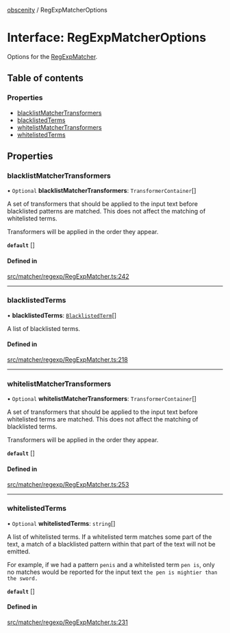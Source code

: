[obscenity](../README.md) / RegExpMatcherOptions

# Interface: RegExpMatcherOptions

Options for the [RegExpMatcher](../classes/RegExpMatcher.md).

## Table of contents

### Properties

- [blacklistMatcherTransformers](RegExpMatcherOptions.md#blacklistmatchertransformers)
- [blacklistedTerms](RegExpMatcherOptions.md#blacklistedterms)
- [whitelistMatcherTransformers](RegExpMatcherOptions.md#whitelistmatchertransformers)
- [whitelistedTerms](RegExpMatcherOptions.md#whitelistedterms)

## Properties

### blacklistMatcherTransformers

• `Optional` **blacklistMatcherTransformers**: `TransformerContainer`[]

A set of transformers that should be applied to the input text before
blacklisted patterns are matched. This does not affect the matching of
whitelisted terms.

Transformers will be applied in the order they appear.

**`default`** []

#### Defined in

[src/matcher/regexp/RegExpMatcher.ts:242](https://github.com/jo3-l/obscenity/blob/cfc6c99/src/matcher/regexp/RegExpMatcher.ts#L242)

___

### blacklistedTerms

• **blacklistedTerms**: [`BlacklistedTerm`](BlacklistedTerm.md)[]

A list of blacklisted terms.

#### Defined in

[src/matcher/regexp/RegExpMatcher.ts:218](https://github.com/jo3-l/obscenity/blob/cfc6c99/src/matcher/regexp/RegExpMatcher.ts#L218)

___

### whitelistMatcherTransformers

• `Optional` **whitelistMatcherTransformers**: `TransformerContainer`[]

A set of transformers that should be applied to the input text before
whitelisted terms are matched. This does not affect the matching of
blacklisted terms.

Transformers will be applied in the order they appear.

**`default`** []

#### Defined in

[src/matcher/regexp/RegExpMatcher.ts:253](https://github.com/jo3-l/obscenity/blob/cfc6c99/src/matcher/regexp/RegExpMatcher.ts#L253)

___

### whitelistedTerms

• `Optional` **whitelistedTerms**: `string`[]

A list of whitelisted terms. If a whitelisted term matches some part of
the text, a match of a blacklisted pattern within that part of the text
will not be emitted.

For example, if we had a pattern `penis` and a whitelisted term `pen is`,
only no matches would be reported for the input text `the pen is mightier
than the sword.`

**`default`** []

#### Defined in

[src/matcher/regexp/RegExpMatcher.ts:231](https://github.com/jo3-l/obscenity/blob/cfc6c99/src/matcher/regexp/RegExpMatcher.ts#L231)
